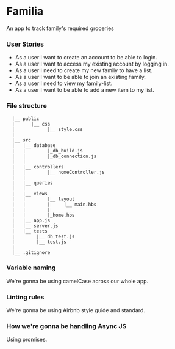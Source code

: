 # Familia
An app to track family's required groceries

### User Stories
- As a user I want to create an account to be able to login.
- As a user I want to access my existing account by logging in.
- As a user I need to create my new family to have a list.
- As a user I want to be able to join an existing family. 
- As a user I need to view my family-list.
- As a user I want to be able to add a new item to my list.

### File structure 
```
  |__ public 
  |      |__ css
  |            |__ style.css
  |
  |__ src 
  |   |__ database
  |   |        |_db_build.js
  |   |        |_db_connection.js
  |   |
  |   |__ controllers
  |   |        |__ homeController.js
  |   |
  |   |__ queries
  |   |
  |   |__ views
  |   |        |__ layout
  |   |        |     |__ main.hbs
  |   |        |
  |   |        |_home.hbs
  |   |__ app.js
  |   |__ server.js
  |   |__ tests
  |        |__ db_test.js
  |        |__ test.js
  |
  |__ .gitignore
  ```
### Variable naming
We're gonna be using camelCase across our whole app.

### Linting rules
We're gonna be using Airbnb style guide and standard.

### How we're gonna be handling Async JS
Using promises. 

